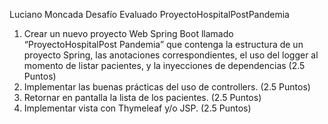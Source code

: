 Luciano Moncada Desafío Evaluado ProyectoHospitalPostPandemia
1. Crear un nuevo proyecto Web Spring Boot llamado “ProyectoHospitalPost
Pandemia” que contenga la estructura de un proyecto Spring, las anotaciones
correspondientes, el uso del logger al momento de listar pacientes, y la inyecciones
de dependencias (2.5 Puntos)
2. Implementar las buenas prácticas del uso de controllers. (2.5 Puntos)
3. Retornar en pantalla la lista de los pacientes. (2.5 Puntos)
4. Implementar vista con Thymeleaf y/o JSP. (2.5 Puntos)
